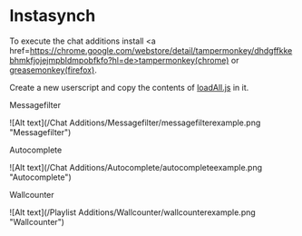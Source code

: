 Instasynch
==========

To execute the chat additions install <a href=https://chrome.google.com/webstore/detail/tampermonkey/dhdgffkkebhmkfjojejmpbldmpobfkfo?hl=de>tampermonkey(chrome)</a> or <a href="https://addons.mozilla.org/de/firefox/addon/greasemonkey/">greasemonkey(firefox)</a>.

Create a new userscript and copy the contents of <a href="https://github.com/Bibbytube/Instasynch/blob/master/Chat%20Additions/loadAll.js">loadAll.js</a> in it.



Messagefilter

![Alt text](/Chat Additions/Messagefilter/messagefilterexample.png "Messagefilter")


Autocomplete

![Alt text](/Chat Additions/Autocomplete/autocompleteexample.png "Autocomplete")


Wallcounter

![Alt text](/Playlist Additions/Wallcounter/wallcounterexample.png "Wallcounter")
